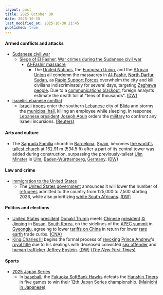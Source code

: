 ```yaml
---
layout: post
title: 2025 October 30
date: 2025-10-30
last_modified_at: 2025-10-30 21:45
published: true
---
```



#### Armed conflicts and attacks

* [Sudanese civil war](https://en.wikipedia.org/wiki/Sudanese_civil_war "Sudanese civil war")
  * [Siege of El Fasher](https://en.wikipedia.org/wiki/Siege_of_El_Fasher "Siege of El Fasher"), [War crimes during the Sudanese civil war](https://en.wikipedia.org/wiki/War_crimes_during_the_Sudanese_civil_war_%282023%E2%80%93present%29 "War crimes during the Sudanese civil war (2023–present)")
    * [Al-Fashir massacre](https://en.wikipedia.org/wiki/Al-Fashir_massacre "Al-Fashir massacre")
      * The [United Nations](https://en.wikipedia.org/wiki/United_Nations "United Nations"), the [European Union](https://en.wikipedia.org/wiki/European_Union "European Union"), and the [African Union](https://en.wikipedia.org/wiki/African_Union "African Union") all condemn the massacres in [Al-Fashir](https://en.wikipedia.org/wiki/Al-Fashir "Al-Fashir"), [North Darfur](https://en.wikipedia.org/wiki/North_Darfur "North Darfur"), [Sudan](https://en.wikipedia.org/wiki/Sudan "Sudan"), as [Rapid Support Forces](https://en.wikipedia.org/wiki/Rapid_Support_Forces "Rapid Support Forces") overwhelm the city and kill civilians indiscriminately for several days, targeting [Zaghawa people](https://en.wikipedia.org/wiki/Zaghawa_people "Zaghawa people"). Due to a [communications blackout](https://en.wikipedia.org/wiki/Communications_blackout "Communications blackout"), foreign analysts estimate the death toll at "tens of thousands". [(DW)](https://www.dw.com/en/sudan-un-condemns-atrocities-in-el-fasher/a-74555528)
* [Israeli–Lebanese conflict](https://en.wikipedia.org/wiki/Israeli%E2%80%93Lebanese_conflict "Israeli–Lebanese conflict")
  * [Israeli](https://en.wikipedia.org/wiki/Israel "Israel") [troops](https://en.wikipedia.org/wiki/Israel_Defense_Forces "Israel Defense Forces") enter the southern [Lebanese](https://en.wikipedia.org/wiki/Lebanon "Lebanon") city of [Blida](https://en.wikipedia.org/wiki/Blida%2C_Lebanon "Blida, Lebanon") and storms the [municipal hall](https://en.wikipedia.org/wiki/Town_hall "Town hall"), killing an employee while sleeping. In response, [Lebanese president](https://en.wikipedia.org/wiki/President_of_Lebanon "President of Lebanon") [Joseph Aoun](https://en.wikipedia.org/wiki/Joseph_Aoun "Joseph Aoun") orders the [military](https://en.wikipedia.org/wiki/Lebanese_Armed_Forces "Lebanese Armed Forces") to confront any Israeli incursions. [(Reuters)](https://www.reuters.com/world/middle-east/one-man-killed-israeli-incursion-into-south-lebanon-lebanese-state-media-says-2025-10-30/)

#### Arts and culture

* The [Sagrada Família](https://en.wikipedia.org/wiki/Sagrada_Fam%C3%ADlia "Sagrada Família") church in [Barcelona](https://en.wikipedia.org/wiki/Barcelona "Barcelona"), [Spain](https://en.wikipedia.org/wiki/Spain "Spain"), becomes [the world's tallest church](https://en.wikipedia.org/wiki/List_of_tallest_church_buildings "List of tallest church buildings") at 162.91 m (534.5 ft) after a part of its central tower was added during construction, surpassing the previously-tallest [Ulm Minster](https://en.wikipedia.org/wiki/Ulm_Minster "Ulm Minster") in [Ulm](https://en.wikipedia.org/wiki/Ulm "Ulm"), [Baden-Württemberg](https://en.wikipedia.org/wiki/Baden-W%C3%BCrttemberg "Baden-Württemberg"), [Germany](https://en.wikipedia.org/wiki/Germany "Germany"). [(DW)](https://www.dw.com/en/sagrada-familia-becomes-worlds-tallest-church/a-74561825)

#### Law and crime

* [Immigration to the United States](https://en.wikipedia.org/wiki/Immigration_to_the_United_States "Immigration to the United States")
  * The [United States government](https://en.wikipedia.org/wiki/United_States_government "United States government") announces it will lower the number of [refugees](https://en.wikipedia.org/wiki/Refugee "Refugee") admitted to the country from 125,000 to 7,500 starting 2026, while also prioritizing [white South Africans](https://en.wikipedia.org/wiki/White_South_Africans "White South Africans"). [(DW)](https://www.dw.com/en/us-to-limit-refugee-admissions-to-7500-mostly-white-south-africans/a-74561828)

#### Politics and elections

* [United States](https://en.wikipedia.org/wiki/United_States "United States") [president](https://en.wikipedia.org/wiki/President_of_the_United_States "President of the United States") [Donald Trump](https://en.wikipedia.org/wiki/Donald_Trump "Donald Trump") meets [Chinese](https://en.wikipedia.org/wiki/China "China") [president](https://en.wikipedia.org/wiki/President_of_China "President of China") [Xi Jinping](https://en.wikipedia.org/wiki/Xi_Jinping "Xi Jinping") in [Busan](https://en.wikipedia.org/wiki/Busan "Busan"), [South Korea](https://en.wikipedia.org/wiki/South_Korea "South Korea"), on the sidelines of the [APEC summit](https://en.wikipedia.org/wiki/APEC_South_Korea_2025 "APEC South Korea 2025") in [Gyeongju](https://en.wikipedia.org/wiki/Gyeongju "Gyeongju"), agreeing to lower [tariffs on China](https://en.wikipedia.org/wiki/Tariffs_in_the_second_Trump_administration "Tariffs in the second Trump administration") in return for lower [rare earth](https://en.wikipedia.org/wiki/Rare_earth_metals "Rare earth metals") trade curbs. [(CNA)](https://www.channelnewsasia.com/world/trump-xi-meeting-apec-summit-live-5429356)
* [King Charles III](https://en.wikipedia.org/wiki/King_Charles_III "King Charles III") begins the formal process of [revoking](https://en.wikipedia.org/wiki/Revocation "Revocation") [Prince Andrew](https://en.wikipedia.org/wiki/Prince_Andrew "Prince Andrew")'s [royal title](https://en.wikipedia.org/wiki/Imperial%2C_royal_and_noble_ranks "Imperial, royal and noble ranks") due to his dealings with deceased convicted [sex offender](https://en.wikipedia.org/wiki/Sex_offender "Sex offender") and [human trafficker](https://en.wikipedia.org/wiki/Human_trafficker "Human trafficker") [Jeffrey Epstein](https://en.wikipedia.org/wiki/Jeffrey_Epstein "Jeffrey Epstein"). [(DW)](https://www.dw.com/en/prince-andrew-stripped-of-royal-titles-and-residence/a-74562701) [(*The New York Times*)](https://www.nytimes.com/2025/10/30/world/europe/uk-prince-andrew-title.html)

#### Sports

* [2025 Japan Series](https://en.wikipedia.org/wiki/2025_Japan_Series "2025 Japan Series")
  * In [baseball](https://en.wikipedia.org/wiki/Baseball "Baseball"), the [Fukuoka SoftBank Hawks](https://en.wikipedia.org/wiki/Fukuoka_SoftBank_Hawks "Fukuoka SoftBank Hawks") defeats the [Hanshin Tigers](https://en.wikipedia.org/wiki/Hanshin_Tigers "Hanshin Tigers") in five games to win their 12th [Japan Series](https://en.wikipedia.org/wiki/Japan_Series "Japan Series") championship. [(Mainichi in Japanese)](https://mainichi.jp/articles/20251030/k00/00m/050/214000c)
